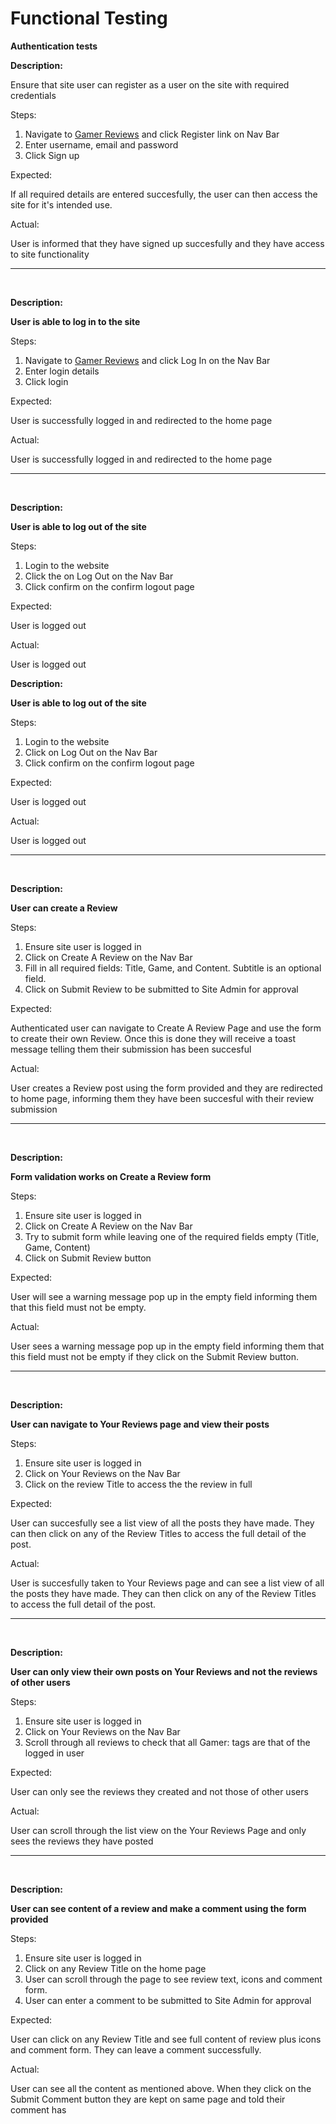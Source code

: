 # Functional Testing

**Authentication tests**

**Description:**

Ensure that site user can register as a user on the site with required credentials

Steps:

1. Navigate to [Gamer Reviews](https://gamer-review-2022.herokuapp.com/) and click Register link on Nav Bar
2. Enter username, email and password 
3. Click Sign up

Expected:

If all required details are entered succesfully, the user can then access the site for it's intended use.

Actual: 

User is informed that they have signed up succesfully and they have access to site functionality

<hr>
<br>

**Description:**

**User is able to log in to the site**

Steps:
1. Navigate to [Gamer Reviews](https://gamer-review-2022.herokuapp.com/) and click Log In on the Nav Bar
2. Enter login details
3. Click login

Expected:

User is successfully logged in and redirected to the home page

Actual:

User is successfully logged in and redirected to the home page

<hr>
<br>

**Description:**

**User is able to log out of the site**

Steps:
1. Login to the website
2. Click the on Log Out on the Nav Bar
3. Click confirm on the confirm logout page

Expected:

User is logged out

Actual:

User is logged out


**Description:**

**User is able to log out of the site**

Steps:
1. Login to the website
2. Click on Log Out on the Nav Bar
3. Click confirm on the confirm logout page

Expected:

User is logged out

Actual:

User is logged out

<hr>
<br>

**Description:**

**User can create a Review**

Steps:
1. Ensure site user is logged in
2. Click on Create A Review on the Nav Bar
3. Fill in all required fields: Title, Game, and Content. Subtitle is an optional field.
4. Click on Submit Review to be submitted to Site Admin for approval

Expected:

Authenticated user can navigate to Create A Review Page and use the form to create their own Review. Once this is done they will receive a toast message telling them their submission has been succesful

Actual:

User creates a Review post using the form provided and they are redirected to home page, informing them they have been succesful with their review submission

<hr>
<br>

**Description:**

**Form validation works on Create a Review form**

Steps:
1. Ensure site user is logged in
2. Click on Create A Review on the Nav Bar
3. Try to submit form while leaving one of the required fields empty (Title, Game, Content)
4. Click on Submit Review button 

Expected:

User will see a warning message pop up in the empty field informing them that this field must not be empty.

Actual:

User sees a warning message pop up in the empty field informing them that this field must not be empty if they click on the Submit Review button.

<hr>
<br>

**Description:**

**User can navigate to Your Reviews page and view their posts**

Steps:
1. Ensure site user is logged in
2. Click on Your Reviews on the Nav Bar
3. Click on the review Title to access the the review in full

Expected:

User can succesfully see a list view of all the posts they have made. They can then click on any of the Review Titles to access the full detail of the post.

Actual:

User is succesfully taken to Your Reviews page and can see a list view of all the posts they have made. They can then click on any of the Review Titles to access the full detail of the post.

<hr>
<br>

**Description:**

**User can only view their own posts on Your Reviews and not the reviews of other users**

Steps:
1. Ensure site user is logged in
2. Click on Your Reviews on the Nav Bar
3. Scroll through all reviews to check that all Gamer: tags are that of the logged in user

Expected:

User can only see the reviews they created and not those of other users

Actual:

User can scroll through the list view on the Your Reviews Page and only sees the reviews they have posted

<hr>
<br>

**Description:**

**User can see content of a review and make a comment using the form provided**

Steps:
1. Ensure site user is logged in
2. Click on any Review Title on the home page
3. User can scroll through the page to see review text, icons and comment form.
4. User can enter a comment to be submitted to Site Admin for approval

Expected:

User can click on any Review Title and see full content of review plus icons and comment form. They can leave a comment successfully.

Actual:

User can see all the content as mentioned above. When they click on the Submit Comment button they are kept on same page and told their comment has 
